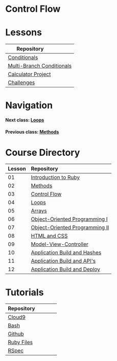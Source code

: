 # Control Flow

# Lessons
| Repository&nbsp;&nbsp;&nbsp;&nbsp;&nbsp;&nbsp;&nbsp;&nbsp;&nbsp;&nbsp;&nbsp;&nbsp;&nbsp;&nbsp;                             | 
|----------------------------------------------------------------------------------------------------------------------------| 
| [Conditionals](https://github.com/Coderdotnew/intro_web_apps_acp/tree/master/03_class/01_conditionals)                     | 
| [Multi-Branch Conditionals](https://github.com/Coderdotnew/intro_web_apps_acp/tree/master/03_class/02_multiple_branches)   | 
| [Calculator Project](https://github.com/Coderdotnew/intro_web_apps_acp/tree/master/03_class/03_calculator)              |
| [Challenges](https://github.com/Coderdotnew/intro_web_apps_acp/tree/master/03_class/04_challenges)                         |  


# Navigation  
#### Next class: [Loops](https://github.com/Coderdotnew/intro_web_apps_acp/tree/master/04_class) 
#### Previous class: [Methods](https://github.com/Coderdotnew/intro_web_apps_acp/tree/master/02_class)


# Course Directory       
| Lesson | Repository                                                                                                     |
|--------|:---------------------------------------------------------------------------------------------------------------|
| 01     | [Introduction to Ruby](https://github.com/Coderdotnew/intro_web_apps_acp/tree/master/01_class)                 | 
| 02     | [Methods](https://github.com/Coderdotnew/intro_web_apps_acp/tree/master/02_class)                              |
| 03     | [Control Flow](https://github.com/Coderdotnew/intro_web_apps_acp/tree/master/03_class)                         |
| 04     | [Loops](https://github.com/Coderdotnew/intro_web_apps_acp/tree/master/04_class)                                | 
| 05     | [Arrays](https://github.com/Coderdotnew/intro_web_apps_acp/tree/master/05_class)                               | 
| 06     | [Object-Oriented Programming I](https://github.com/Coderdotnew/intro_web_apps_acp/tree/master/06_class)        | 
| 07     | [Object-Oriented Programming II](https://github.com/Coderdotnew/intro_web_apps_acp/tree/master/07_class)       | 
| 08     | [HTML and CSS](https://github.com/Coderdotnew/intro_web_apps_acp/tree/master/08_class)                         | 
| 09     | [Model-View-Controller](https://github.com/Coderdotnew/intro_web_apps_acp/tree/master/09_class)                | 
| 10     | [Application Build and Hashes](https://github.com/Coderdotnew/intro_web_apps_acp/tree/master/10_class)         | 
| 11     | [Application Build and API's](https://github.com/Coderdotnew/intro_web_apps_acp/tree/master/11_class)          | 
| 12     | [Application Build and Deploy](https://github.com/Coderdotnew/intro_web_apps_acp/tree/master/12_class)         | 


# Tutorials  
| Repository&nbsp;&nbsp;&nbsp;&nbsp;&nbsp;&nbsp;&nbsp;&nbsp;&nbsp;&nbsp;&nbsp;&nbsp;&nbsp;&nbsp; | 
|------------------------------------------------------------------------------------------------| 
| [Cloud9](https://github.com/Coderdotnew/cloud9)                                                | 
| [Bash](https://github.com/Coderdotnew/bash)                                                    | 
| [Github](https://github.com/Coderdotnew/github)                                                | 
| [Ruby Files](https://github.com/Coderdotnew/ruby_files)                                        | 
| [RSpec](https://github.com/Coderdotnew/rspec)                                                  | 